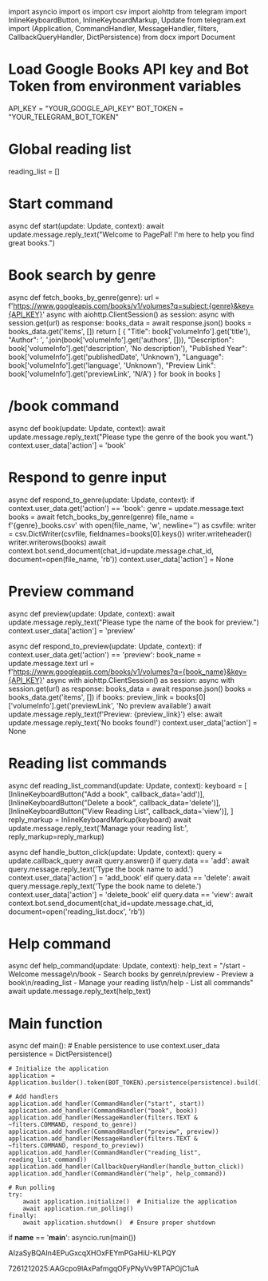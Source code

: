 import asyncio
import os
import csv
import aiohttp
from telegram import InlineKeyboardButton, InlineKeyboardMarkup, Update
from telegram.ext import (Application, CommandHandler, MessageHandler, filters, CallbackQueryHandler, DictPersistence)
from docx import Document

# Load Google Books API key and Bot Token from environment variables
API_KEY = "YOUR_GOOGLE_API_KEY"
BOT_TOKEN = "YOUR_TELEGRAM_BOT_TOKEN"

# Global reading list
reading_list = []

# Start command
async def start(update: Update, context):
    await update.message.reply_text("Welcome to PagePal! I'm here to help you find great books.")

# Book search by genre
async def fetch_books_by_genre(genre):
    url = f'https://www.googleapis.com/books/v1/volumes?q=subject:{genre}&key={API_KEY}'
    async with aiohttp.ClientSession() as session:
        async with session.get(url) as response:
            books_data = await response.json()
            books = books_data.get('items', [])
            return [
                {
                    "Title": book['volumeInfo'].get('title'),
                    "Author": ', '.join(book['volumeInfo'].get('authors', [])),
                    "Description": book['volumeInfo'].get('description', 'No description'),
                    "Published Year": book['volumeInfo'].get('publishedDate', 'Unknown'),
                    "Language": book['volumeInfo'].get('language', 'Unknown'),
                    "Preview Link": book['volumeInfo'].get('previewLink', 'N/A')
                }
                for book in books
            ]

# /book command
async def book(update: Update, context):
    await update.message.reply_text("Please type the genre of the book you want.")
    context.user_data['action'] = 'book'

# Respond to genre input
async def respond_to_genre(update: Update, context):
    if context.user_data.get('action') == 'book':
        genre = update.message.text
        books = await fetch_books_by_genre(genre)
        file_name = f'{genre}_books.csv'
        with open(file_name, 'w', newline='') as csvfile:
            writer = csv.DictWriter(csvfile, fieldnames=books[0].keys())
            writer.writeheader()
            writer.writerows(books)
        await context.bot.send_document(chat_id=update.message.chat_id, document=open(file_name, 'rb'))
        context.user_data['action'] = None

# Preview command
async def preview(update: Update, context):
    await update.message.reply_text("Please type the name of the book for preview.")
    context.user_data['action'] = 'preview'

async def respond_to_preview(update: Update, context):
    if context.user_data.get('action') == 'preview':
        book_name = update.message.text
        url = f'https://www.googleapis.com/books/v1/volumes?q={book_name}&key={API_KEY}'
        async with aiohttp.ClientSession() as session:
            async with session.get(url) as response:
                books_data = await response.json()
                books = books_data.get('items', [])
                if books:
                    preview_link = books[0]['volumeInfo'].get('previewLink', 'No preview available')
                    await update.message.reply_text(f'Preview: {preview_link}')
                else:
                    await update.message.reply_text('No books found!')
        context.user_data['action'] = None

# Reading list commands
async def reading_list_command(update: Update, context):
    keyboard = [
        [InlineKeyboardButton("Add a book", callback_data='add')],
        [InlineKeyboardButton("Delete a book", callback_data='delete')],
        [InlineKeyboardButton("View Reading List", callback_data='view')],
    ]
    reply_markup = InlineKeyboardMarkup(keyboard)
    await update.message.reply_text('Manage your reading list:', reply_markup=reply_markup)

async def handle_button_click(update: Update, context):
    query = update.callback_query
    await query.answer()
    if query.data == 'add':
        await query.message.reply_text('Type the book name to add.')
        context.user_data['action'] = 'add_book'
    elif query.data == 'delete':
        await query.message.reply_text('Type the book name to delete.')
        context.user_data['action'] = 'delete_book'
    elif query.data == 'view':
        await context.bot.send_document(chat_id=update.message.chat_id, document=open('reading_list.docx', 'rb'))

# Help command
async def help_command(update: Update, context):
    help_text = "/start - Welcome message\n/book - Search books by genre\n/preview - Preview a book\n/reading_list - Manage your reading list\n/help - List all commands"
    await update.message.reply_text(help_text)

# Main function
async def main():
    # Enable persistence to use context.user_data
    persistence = DictPersistence()

    # Initialize the application
    application = Application.builder().token(BOT_TOKEN).persistence(persistence).build()

    # Add handlers
    application.add_handler(CommandHandler("start", start))
    application.add_handler(CommandHandler("book", book))
    application.add_handler(MessageHandler(filters.TEXT & ~filters.COMMAND, respond_to_genre))
    application.add_handler(CommandHandler("preview", preview))
    application.add_handler(MessageHandler(filters.TEXT & ~filters.COMMAND, respond_to_preview))
    application.add_handler(CommandHandler("reading_list", reading_list_command))
    application.add_handler(CallbackQueryHandler(handle_button_click))
    application.add_handler(CommandHandler("help", help_command))

    # Run polling
    try:
        await application.initialize()  # Initialize the application
        await application.run_polling()
    finally:
        await application.shutdown()  # Ensure proper shutdown

if __name__ == '__main__':
    asyncio.run(main())













AIzaSyBQAIn4EPuGxcqXHOxFEYmPGaHiU-KLPQY



7261212025:AAGcpo9lAxPafmgqOFyPNyVv9PTAPOjC1uA
